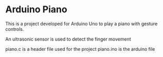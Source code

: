 # Arduino Piano

This is a project developed for Arduino Uno to play a piano with gesture controls.

An ultrasonic sensor is used to detect the finger movement

piano.c is a header file used for the project
piano.ino is the arduino file
